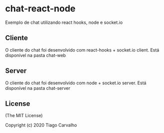 # chat-react-node
Exemplo de chat utilizando react hooks, node e socket.io

## Cliente
O cliente do chat foi desenvolvido com react-hooks + socket.io client. Está disponível na pasta chat-web

## Server
O cliente do chat foi desenvolvido com node + socket.io server. Está disponível na pasta chat-server

## License
(The MIT License)

Copyright (c) 2020 Tiago Carvalho
